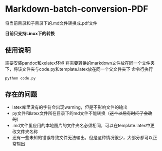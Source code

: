 # Markdown-batch-conversion-PDF
将当前目录和子目录下的.md文件转换成.pdf文件

**目前只支持Linux下的转换**
## 使用说明
需要安装pandoc和xelatex环境
将需要转换的markdown文件放在同一个文件夹下，将该文件夹与code.py和template.latex放在同一个父文件夹下
命令行执行
```
python code.py
```
## 存在的问题
- latex库里没有的字符会出现warning，但是不影响文件的输出
- py文件和latex文件所在目录下的md文件不能转换（~~这个以后有时间了会改的~~）
- .md文件里应用的本地图片的文件夹名必须相同，可以在template.latex中更改文件夹名称
- 还有一些未知的错误导致文件无法输出，但是这种情况很少，大部分都可以正常输出
